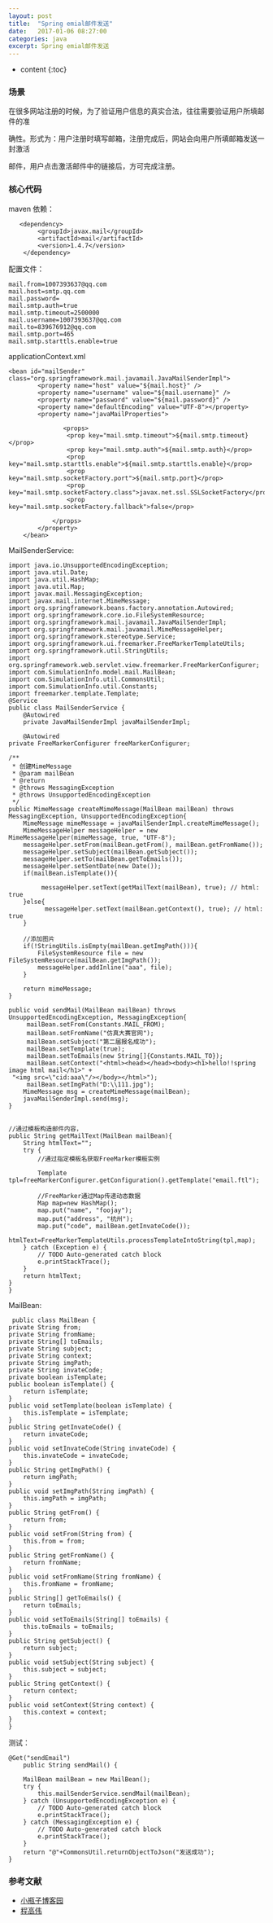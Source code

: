 ```yaml
---
layout: post
title:  "Spring emial邮件发送"
date:   2017-01-06 08:27:00
categories: java
excerpt: Spring emial邮件发送
---
```


* content
{:toc}




### 场景

在很多网站注册的时候，为了验证用户信息的真实合法，往往需要验证用户所填邮件的准

确性。形式为：用户注册时填写邮箱，注册完成后，网站会向用户所填邮箱发送一封激活

邮件，用户点击激活邮件中的链接后，方可完成注册。

### 核心代码


maven 依赖：

       <dependency>    
            <groupId>javax.mail</groupId>    
            <artifactId>mail</artifactId>    
            <version>1.4.7</version>    
        </dependency>  


配置文件：

    mail.from=1007393637@qq.com
    mail.host=smtp.qq.com
    mail.password=
    mail.smtp.auth=true  
    mail.smtp.timeout=2500000  
    mail.username=1007393637@qq.com
    mail.to=839676912@qq.com
    mail.smtp.port=465
    mail.smtp.starttls.enable=true







applicationContext.xml


    <bean id="mailSender" class="org.springframework.mail.javamail.JavaMailSenderImpl">    
            <property name="host" value="${mail.host}" />
            <property name="username" value="${mail.username}" />    
            <property name="password" value="${mail.password}" />  
            <property name="defaultEncoding" value="UTF-8"></property>    
            <property name="javaMailProperties">    
                    
                   <props>
                    <prop key="mail.smtp.timeout">${mail.smtp.timeout}</prop>
                    <prop key="mail.smtp.auth">${mail.smtp.auth}</prop>
                    <prop key="mail.smtp.starttls.enable">${mail.smtp.starttls.enable}</prop>
                    <prop key="mail.smtp.socketFactory.port">${mail.smtp.port}</prop>
                    <prop key="mail.smtp.socketFactory.class">javax.net.ssl.SSLSocketFactory</prop>
                    <prop key="mail.smtp.socketFactory.fallback">false</prop>
                
                </props>    
            </property>    
        </bean>   


MailSenderService:


    import java.io.UnsupportedEncodingException;  
    import java.util.Date;
    import java.util.HashMap;
    import java.util.Map;
    import javax.mail.MessagingException;  
    import javax.mail.internet.MimeMessage;  
    import org.springframework.beans.factory.annotation.Autowired;  
    import org.springframework.core.io.FileSystemResource;
    import org.springframework.mail.javamail.JavaMailSenderImpl;  
    import org.springframework.mail.javamail.MimeMessageHelper;  
    import org.springframework.stereotype.Service;  
    import org.springframework.ui.freemarker.FreeMarkerTemplateUtils;
    import org.springframework.util.StringUtils;
    import org.springframework.web.servlet.view.freemarker.FreeMarkerConfigurer;
    import com.SimulationInfo.model.mail.MailBean;
    import com.SimulationInfo.util.CommonsUtil;
    import com.SimulationInfo.util.Constants;
    import freemarker.template.Template;
    @Service  
    public class MailSenderService {  
        @Autowired  
        private JavaMailSenderImpl javaMailSenderImpl;  
        
        @Autowired
    private FreeMarkerConfigurer freeMarkerConfigurer;
      
    /**  
     * 创建MimeMessage  
     * @param mailBean  
     * @return  
     * @throws MessagingException   
     * @throws UnsupportedEncodingException   
     */  
    public MimeMessage createMimeMessage(MailBean mailBean) throws MessagingException, UnsupportedEncodingException{  
        MimeMessage mimeMessage = javaMailSenderImpl.createMimeMessage();  
        MimeMessageHelper messageHelper = new MimeMessageHelper(mimeMessage, true, "UTF-8");  
        messageHelper.setFrom(mailBean.getFrom(), mailBean.getFromName());   
        messageHelper.setSubject(mailBean.getSubject());    
        messageHelper.setTo(mailBean.getToEmails()); 
        messageHelper.setSentDate(new Date());
        if(mailBean.isTemplate()){
            
             messageHelper.setText(getMailText(mailBean), true); // html: true
        }else{
              messageHelper.setText(mailBean.getContext(), true); // html: true
        }
      
        //添加图片
        if(!StringUtils.isEmpty(mailBean.getImgPath())){
            FileSystemResource file = new FileSystemResource(mailBean.getImgPath());
            messageHelper.addInline("aaa", file);
        }
        
        return mimeMessage;  
    }  
      
    public void sendMail(MailBean mailBean) throws UnsupportedEncodingException, MessagingException{ 
         mailBean.setFrom(Constants.MAIL_FROM);  
         mailBean.setFromName("仿真大赛官网");  
         mailBean.setSubject("第二届报名成功");  
         mailBean.setTemplate(true);
         mailBean.setToEmails(new String[]{Constants.MAIL_TO});  
         mailBean.setContext("<html><head></head><body><h1>hello!!spring image html mail</h1>" +   
     "<img src=\"cid:aaa\"/></body></html>");  
         mailBean.setImgPath("D:\\111.jpg");
        MimeMessage msg = createMimeMessage(mailBean);  
        javaMailSenderImpl.send(msg);  
    }  
    
    
    //通过模板构造邮件内容，
    public String getMailText(MailBean mailBean){      
        String htmlText="";      
        try {      
            //通过指定模板名获取FreeMarker模板实例  
               
            Template tpl=freeMarkerConfigurer.getConfiguration().getTemplate("email.ftl");      
             
            //FreeMarker通过Map传递动态数据      
            Map map=new HashMap();  
            map.put("name", "foojay");
            map.put("address", "杭州");
            map.put("code", mailBean.getInvateCode());
            htmlText=FreeMarkerTemplateUtils.processTemplateIntoString(tpl,map);      
        } catch (Exception e) {      
            // TODO Auto-generated catch block      
            e.printStackTrace();      
        }      
        return htmlText;      
    }      
    }  

MailBean:

     public class MailBean {
    private String from;    
    private String fromName;    
    private String[] toEmails;    
    private String subject;  
    private String context;
    private String imgPath;
    private String invateCode;
    private boolean isTemplate;
    public boolean isTemplate() {
        return isTemplate;
    }
    public void setTemplate(boolean isTemplate) {
        this.isTemplate = isTemplate;
    }
    public String getInvateCode() {
        return invateCode;
    }
    public void setInvateCode(String invateCode) {
        this.invateCode = invateCode;
    }
    public String getImgPath() {
        return imgPath;
    }
    public void setImgPath(String imgPath) {
        this.imgPath = imgPath;
    }
    public String getFrom() {
        return from;
    }
    public void setFrom(String from) {
        this.from = from;
    }
    public String getFromName() {
        return fromName;
    }
    public void setFromName(String fromName) {
        this.fromName = fromName;
    }
    public String[] getToEmails() {
        return toEmails;
    }
    public void setToEmails(String[] toEmails) {
        this.toEmails = toEmails;
    }
    public String getSubject() {
        return subject;
    }
    public void setSubject(String subject) {
        this.subject = subject;
    }
    public String getContext() {
        return context;
    }
    public void setContext(String context) {
        this.context = context;
    }  
    }



测试：

    @Get("sendEmail")
        public String sendMail() {
            
        MailBean mailBean = new MailBean();  
        try {
            this.mailSenderService.sendMail(mailBean);
        } catch (UnsupportedEncodingException e) {
            // TODO Auto-generated catch block
            e.printStackTrace();
        } catch (MessagingException e) {
            // TODO Auto-generated catch block
            e.printStackTrace();
        }  
        return "@"+CommonsUtil.returnObjectToJson("发送成功");
    }


### 参考文献

* [小瓶子博客园](http://developer.51cto.com/art/201111/300358.htm)
* [程高伟](http://blog.csdn.net/frankcheng5143/article/details/50436207)